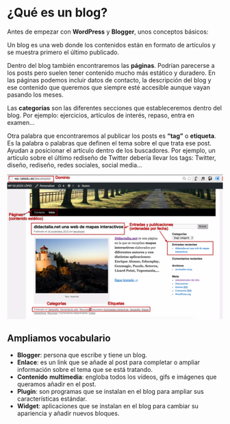 # ¿Qué es un blog?

Antes de empezar con **WordPress** y **Blogger**, unos conceptos básicos:

Un blog es una web donde los contenidos están en formato de artículos y se muestra primero el último publicado.

Dentro del blog también encontraremos las **páginas**. Podrían parecerse a los posts pero suelen tener contenido mucho más estático y duradero. En las páginas podemos incluir datos de contacto, la descripción del blog y ese contenido que queremos que siempre esté accesible aunque vayan pasando los meses.

Las **categorías** son las diferentes secciones que estableceremos dentro del blog. Por ejemplo: ejercicios, artículos de interés, repaso, entra en examen…

Otra palabra que encontraremos al publicar los posts es **“tag”** o **etiqueta**. Es la palabra o palabras que definen el tema sobre el que trata ese post. Ayudan a posicionar el artículo dentro de los buscadores. Por ejemplo, un artículo sobre el último rediseño de Twitter debería llevar los tags: Twitter, diseño, rediseño, redes sociales, social media…

![](https://raw.githubusercontent.com/catedu/soportes-informaticos-profesorado/master/img/Captura_de_pantalla_2016-04-22_a_las_10.38.54.png)

## Ampliamos vocabulario

- **Blogger**: persona que escribe y tiene un blog.
- **Enlace**: es un link que se añade al post para completar o ampliar información sobre el tema que se está tratando.
- **Contenido** **multimedia**: engloba todos los vídeos, gifs e imágenes que queramos añadir en el post.
- **Plugin**: son programas que se instalan en el blog para ampliar sus características estándar.
- **Widget**: aplicaciones que se instalan en el blog para cambiar su apariencia y añadir nuevos bloques.

